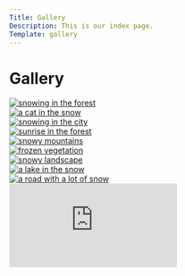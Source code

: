 ```yaml
---
Title: Gallery
Description: This is our index page.
Template: gallery
---
```


<h1 class="titel">Gallery</h1>

<div class="gallery-box .first-left">
    <a href="%base_url%/image/snow-forest.jpg"">
        <picture>
            <source media="(min-width: 960px)" srcset="%base_url%/image/snow-forest.jpg?w=500" alt="snowing in the forest">
            <img src="%base_url%/image/snow-forest.jpg?w=600" alt="snowing in the forest">
        </picture>
    </a>
</div>
<div class="gallery-box .first-middle">
    <a href="%base_url%/image/snow-forest.jpg">
        <picture>
            <source media="(min-width: 960px)" srcset="%base_url%/image/snow-cat.jpg?w=500" alt="a cat in the snow">
            <img src="%base_url%/image/snow-cat.jpg?w=600" alt="a cat in the snow">
        </picture>
    </a>
</div>
<div class="gallery-box .first-right">
    <a href="%base_url%/image/snow-city.jpg">
        <picture>
            <source media="(min-width: 960px)" srcset="%base_url%/image/snow-city.jpg?w=500" alt="snowing in the city">
            <img src="%base_url%/image/snow-city.jpg?w=600" alt="snowing in the city">
        </picture>
    </a>
</div>

<div class="gallery-box .second-left">
    <a href="%base_url%/image/snow-morning.jpg">
        <picture>
            <source media="(min-width: 960px)" srcset="%base_url%/image/snow-morning.jpg?w=500" alt="sunrise in the forest">
            <img src="%base_url%/image/snow-morning.jpg?w=600" alt="sunrise in the forest">
        </picture>
    </a>
</div>
<div class="gallery-box .second-middle">
    <a href="%base_url%/image/snow-mountain.jpg">
        <picture>
            <source media="(min-width: 960px)" srcset="%base_url%/image/snow-mountain.jpg?w=500" alt="snowy mountains">
            <img src="%base_url%/image/snow-mountain.jpg?w=600" alt="snowy mountains">
        </picture>
    </a>
</div>
<div class="gallery-box .second-right">
    <a href="%base_url%/image/snow-veg.jpg">
        <picture>
            <source media="(min-width: 960px)" srcset="%base_url%/image/snow-veg.jpg?w=500" alt="frozen vegetation">
            <img src="%base_url%/image/snow-veg.jpg?w=600" alt="frozen vegetation">
        </picture>
    </a>
</div>

<div class="gallery-box .third-left">
    <a href="%base_url%/image/snow.jpg">
        <picture>
            <source media="(min-width: 960px)" srcset="%base_url%/image/snow.jpg?w=500" alt="snowy landscape">
            <img src="%base_url%/image/snow.jpg?w=600" alt="snowy landscape">
        </picture>
    </a>
</div>
<div class="gallery-box .third-middle">
    <a href="%base_url%/image/snow-lake.jpg">
        <picture>
            <source media="(min-width: 960px)" srcset="%base_url%/image/snow-lake.jpg?w=500" alt="a lake in the snow">
            <img src="%base_url%/image/snow-lake.jpg?w=600" alt="a lake in the snow">
        </picture>
    </a>
</div>
<div class="gallery-box .third-right">
    <a href="%base_url%/image/winter-road.jpg">
        <picture>
            <source media="(min-width: 960px)" srcset="%base_url%/image/winter-road.jpg?w=500" alt="a lake in the snow">
            <img src="%base_url%/image/winter-road.jpg?w=600" alt="a road with a lot of snow">
        </picture>
    </a>
</div>

<div class="embed-container">
    <iframe title="Ijime, dame, Zettai" src="https://www.youtube.com/embed/nDqaTXqCN-Q" frameborder="0" allowfullscreen></iframe>
</div>
